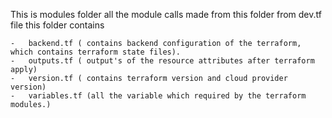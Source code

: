 This is modules folder all the module calls made from this folder from dev.tf file this folder contains 

    -   backend.tf ( contains backend configuration of the terraform, which contains terraform state files).
    -   outputs.tf ( output's of the resource attributes after terraform apply)
    -   version.tf ( contains terraform version and cloud provider version)
    -   variables.tf (all the variable which required by the terraform modules.)